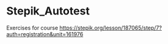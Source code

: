 # Stepik_Autotest
Exercises for course
https://stepik.org/lesson/187065/step/7?auth=registration&unit=161976